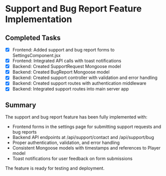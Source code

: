 # Support and Bug Report Feature Implementation

## Completed Tasks
- [x] Frontend: Added support and bug report forms to SettingsComponent.jsx
- [x] Frontend: Integrated API calls with toast notifications
- [x] Backend: Created SupportRequest Mongoose model
- [x] Backend: Created BugReport Mongoose model
- [x] Backend: Created support controller with validation and error handling
- [x] Backend: Created support routes with authentication middleware
- [x] Backend: Integrated support routes into main server app

## Summary
The support and bug report feature has been fully implemented with:
- Frontend forms in the settings page for submitting support requests and bug reports
- Backend API endpoints at /api/support/contact and /api/support/bug
- Proper authentication, validation, and error handling
- Consistent Mongoose models with timestamps and references to Player model
- Toast notifications for user feedback on form submissions

The feature is ready for testing and deployment.
